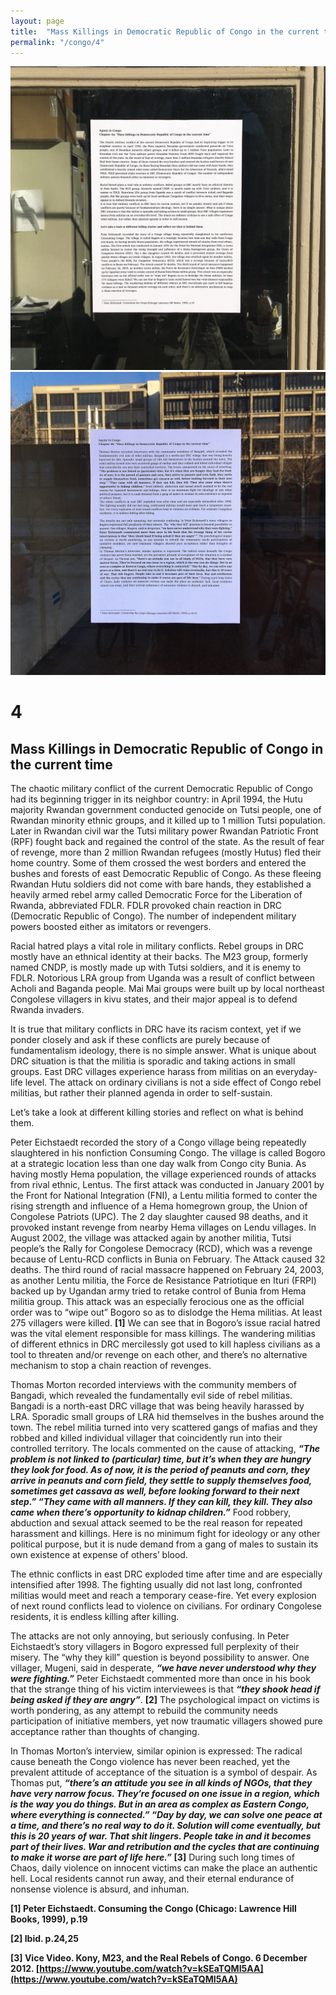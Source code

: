 ```yaml
---
layout: page
title:  "Mass Killings in Democratic Republic of Congo in the current time"
permalink: "/congo/4"
---
```


![](/images/congo_4a.jpg)
![](/images/congo_4b.jpg)

# 4
## Mass Killings in Democratic Republic of Congo in the current time

The chaotic military conflict of the current Democratic Republic of Congo had its beginning trigger in its neighbor country: in April 1994, the Hutu majority Rwandan government conducted genocide on Tutsi people, one of Rwandan minority ethnic groups, and it killed up to 1 million Tutsi population. Later in Rwandan civil war the Tutsi military power Rwandan Patriotic Front (RPF) fought back and regained the control of the state. As the result of fear of revenge, more than 2 million Rwandan refugees (mostly Hutus) fled their home country. Some of them crossed the west borders and entered the bushes and forests of east Democratic Republic of Congo. As these fleeing Rwandan Hutu soldiers did not come with bare hands, they established a heavily armed rebel army called Democratic Force for the Liberation of Rwanda, abbreviated FDLR. FDLR provoked chain reaction in DRC (Democratic Republic of Congo). The number of independent military powers boosted either as imitators or revengers.

Racial hatred plays a vital role in military conflicts. Rebel groups in DRC mostly have an ethnical identity at their backs. The M23 group, formerly named CNDP, is mostly made up with Tutsi soldiers, and it is enemy to FDLR. Notorious LRA group from Uganda was a result of conflict between Acholi and Baganda people. Mai Mai groups were built up by local northeast Congolese villagers in kivu states, and their major appeal is to defend Rwanda invaders.

It is true that military conflicts in DRC have its racism context, yet if we ponder closely and ask if these conflicts are purely because of fundamentalism ideology, there is no simple answer. What is unique about DRC situation is that the militia is sporadic and taking actions in small groups. East DRC villages experience harass from militias on an everyday-life level. The attack on ordinary civilians is not a side effect of Congo rebel militias, but rather their planned agenda in order to self-sustain.

Let’s take a look at different killing stories and reflect on what is behind them.

Peter Eichstaedt recorded the story of a Congo village being repeatedly slaughtered in his nonfiction Consuming Congo. The village is called Bogoro at a strategic location less than one day walk from Congo city Bunia. As having mostly Hema population, the village experienced rounds of attacks from rival ethnic, Lentus. The first attack was conducted in January 2001 by the Front for National Integration (FNI), a Lentu militia formed to conter the rising strength and influence of a Hema homegrown group, the Union of Congolese Patriots (UPC). The 2 day slaughter caused 98 deaths, and it provoked instant revenge from nearby Hema villages on Lendu villages. In August 2002, the village was attacked again by another militia, Tutsi people’s the Rally for Congolese Democracy (RCD), which was a revenge because of Lentu-RCD conflicts in Bunia on February. The Attack caused 32 deaths. The third round of racial massacre happened on February 24, 2003, as another Lentu militia, the Force de Resistance Patriotique en Ituri (FRPI) backed up by Ugandan army tried to retake control of Bunia from Hema militia group. This attack was an especially ferocious one as the official order was to “wipe out” Bogoro so as to dislodge the Hema militias. At least 275 villagers were killed.  **[1]** We can see that in Bogoro’s issue racial hatred was the vital element responsible for mass killings. The wandering militias of different ethnics in DRC mercilessly got used to kill hapless civilians as a tool to threaten and/or revenge on each other, and there’s no alternative mechanism to stop a chain reaction of revenges.

Thomas Morton recorded interviews with the community members of Bangadi, which revealed the fundamentally evil side of rebel militias. Bangadi is a north-east DRC village that was being heavily harassed by LRA. Sporadic small groups of LRA hid themselves in the bushes around the town. The rebel militia turned into very scattered gangs of mafias and they robbed and killed individual villager that coincidently run into their controlled territory. The locals commented on the cause of attacking, _**“The problem is not linked to (particular) time, but it’s when they are hungry they look for food. As of now, it is the period of peanuts and corn, they arrive in peanuts and corn field, they settle to supply themselves food, sometimes get cassava as well, before looking forward to their next step.” “They came with all manners. If they can kill, they kill. They also came when there’s opportunity to kidnap children.”**_ Food robbery, abduction and sexual attack seemed to be the real reason for repeated harassment and killings. Here is no minimum fight for ideology or any other political purpose, but it is nude demand from a gang of males to sustain its own existence at expense of others’ blood.

The ethnic conflicts in east DRC exploded time after time and are especially intensified after 1998. The fighting usually did not last long, confronted militias would meet and reach a temporary cease-fire. Yet every explosion of next round conflicts lead to violence on civilians. For ordinary Congolese residents, it is endless killing after killing.

The attacks are not only annoying, but seriously confusing. In Peter Eichstaedt’s story villagers in Bogoro expressed full perplexity of their misery. The “why they kill” question is beyond possibility to answer. One villager, Mugeni, said in desperate, _**“we have never understood why they were fighting.”**_ Peter Eichstaedt commented more than once in his book that the strange thing of his victim interviewees is that _**“they shook head if being asked if they are angry”**_.  **[2]** The psychological impact on victims is worth pondering, as any attempt to rebuild the community needs participation of initiative members, yet now traumatic villagers showed pure acceptance rather than thoughts of changing.

In Thomas Morton’s interview, similar opinion is expressed: The radical cause beneath the Congo violence has never been reached, yet the prevalent attitude of acceptance of the situation is a symbol of despair. As Thomas put, _**“there’s an attitude you see in all kinds of NGOs, that they have very narrow focus. They’re focused on one issue in a region, which is the way you do things. But in an area as complex as Eastern Congo, where everything is connected.” “Day by day, we can solve one peace at a time, and there’s no real way to do it. Solution will come eventually, but this is 20 years of war. That shit lingers. People take in and it becomes part of their lives. War and retribution and the cycles that are continuing to make it worse are part of life here.”**_  **[3]** During such long times of Chaos, daily violence on innocent victims can make the place an authentic hell. Local residents cannot run away, and their eternal endurance of nonsense violence is absurd, and inhuman.


**[1] Peter Eichstaedt. Consuming the Congo (Chicago: Lawrence Hill Books, 1999), p.19**

**[2] Ibid. p.24,25**

**[3] Vice Video. Kony, M23, and the Real Rebels of Congo. 6 December 2012. [https://www.youtube.com/watch?v=kSEaTQMI5AA](https://www.youtube.com/watch?v=kSEaTQMI5AA)**
